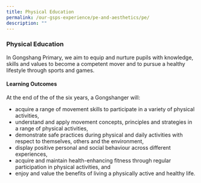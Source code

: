 ```yaml
---
title: Physical Education
permalink: /our-gsps-experience/pe-and-aesthetics/pe/
description: ""
---
```


### **Physical Education**
In Gongshang Primary, we aim to equip and nurture pupils with knowledge, skills and values to become a competent mover and to pursue a healthy lifestyle through sports and games.

#### **Learning Outcomes**
At the end of the of the six years, a Gongshanger will: 

* acquire a range of movement skills to participate in a variety of physical activities, 
* understand and apply movement concepts, principles and strategies in a range of physical activities,
* demonstrate safe practices during physical and daily activities with respect to themselves, others and the environment,
* display positive personal and social behaviour across different experiences, 
* acquire and maintain health-enhancing fitness through regular participation in physical activities, and
* enjoy and value the benefits of living a physically active and healthy life.